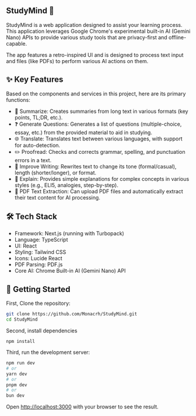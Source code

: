 ## StudyMind 🤖

StudyMind is a web application designed to assist your learning process. This application leverages Google Chrome's experimental built-in AI (Gemini Nano) APIs to provide various study tools that are privacy-first and offline-capable.

The app features a retro-inspired UI and is designed to process text input and files (like PDFs) to perform various AI actions on them.

## ✨ Key Features
Based on the components and services in this project, here are its primary functions:
- 📝 Summarize: Creates summaries from long text in various formats (key points, TL;DR, etc.).
- ❓ Generate Questions: Generates a list of questions (multiple-choice, essay, etc.) from the provided material to aid in studying.
- 🌐 Translate: Translates text between various languages, with support for auto-detection.
-  ✏️ Proofread: Checks and corrects grammar, spelling, and punctuation errors in a text.
- 🚀 Improve Writing: Rewrites text to change its tone (formal/casual), length (shorter/longer), or format.
- 🤔 Explain: Provides simple explanations for complex concepts in various styles (e.g., ELI5, analogies, step-by-step).
- 📄 PDF Text Extraction: Can upload PDF files and automatically extract their text content for AI processing.

## 🛠️ Tech Stack
- Framework: Next.js (running with Turbopack)
- Language: TypeScript
- UI: React
- Styling: Tailwind CSS
- Icons: Lucide React
- PDF Parsing: PDF.js
- Core AI: Chrome Built-in AI (Gemini Nano) API

## 🚀 Getting Started

First, Clone the repository:
```bash
git clone https://github.com/Monacrh/StudyMind.git
cd StudyMind
```
Second, install dependencies
```
npm install
```
Third, run the development server:

```bash
npm run dev
# or
yarn dev
# or
pnpm dev
# or
bun dev
```

Open [http://localhost:3000](http://localhost:3000) with your browser to see the result.
